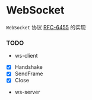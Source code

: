 <!--
 * @Author: Kanri
 * @Date: 2021-11-13 20:37:27
 * @LastEditors: Kanri
 * @LastEditTime: 2022-02-09 16:12:39
 * @Description: 
-->
# WebSocket
`WebSocket` 协议 [RFC-6455](https://datatracker.ietf.org/doc/html/rfc6455) 的实现


### TODO
- ws-client
+ [x] Handshake
+ [x] SendFrame
+ [x] Close
- ws-server